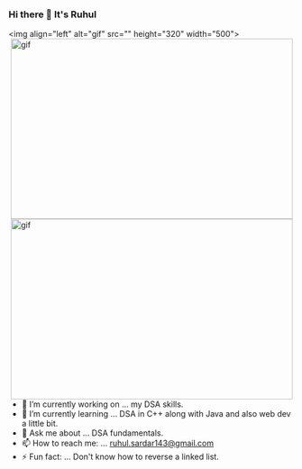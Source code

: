 ### Hi there 👋 It's Ruhul
<img align="left" alt="gif" src="<img align="right" alt="gif" src="" height="320" width="500">" height="320" width="500">
<img align="right" alt="gif" src="https://github.com/using-namespace-ruhul/community-classroom-/blob/master/USV0ym3bVWQJJmNu3N.gif" height="320" width="500">



- 🔭 I’m currently working on ... my DSA skills.
- 🌱 I’m currently learning ... DSA in C++ along with Java and also web dev a little bit.
- 💬 Ask me about ... DSA fundamentals.
- 📫 How to reach me: ... ruhul.sardar143@gmail.com
- ⚡ Fun fact: ... Don't know how to reverse a linked list.

